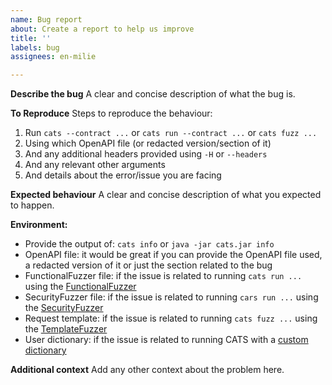 ```yaml
---
name: Bug report
about: Create a report to help us improve
title: ''
labels: bug
assignees: en-milie

---
```


**Describe the bug**
A clear and concise description of what the bug is.

**To Reproduce**
Steps to reproduce the behaviour:
1. Run `cats --contract ...` or `cats run --contract ...` or `cats fuzz ...`
2. Using which OpenAPI file (or redacted version/section of it)
3. And any additional headers provided using `-H` or `--headers`
4. And any relevant other arguments
5. And details about the error/issue you are facing

**Expected behaviour**
A clear and concise description of what you expected to happen.

**Environment:**
* Provide the output of: `cats info` or `java -jar cats.jar info`
* OpenAPI file: it would be great if you can provide the OpenAPI file used, a redacted version of it or just the section related to the bug
* FunctionalFuzzer file: if the issue is related to running `cats run ...` using the [FunctionalFuzzer](https://endava.github.io/cats/docs/fuzzers/special-fuzzers/functional-fuzzer/)
* SecurityFuzzer file: if the issue is related to running `cars run ...` using the [SecurityFuzzer](https://endava.github.io/cats/docs/fuzzers/special-fuzzers/security-fuzzer/)
* Request template: if the issue is related to running `cats fuzz ...` using the [TemplateFuzzer](https://endava.github.io/cats/docs/fuzzers/special-fuzzers/template-fuzzer/)
* User dictionary: if the issue is related to running CATS with a [custom dictionary](https://endava.github.io/cats/docs/getting-started/custom-dictionary)

**Additional context**
Add any other context about the problem here.
